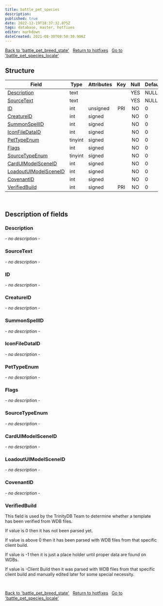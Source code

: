 ```yaml
---
title: battle_pet_species
description: 
published: true
date: 2022-12-19T18:37:32.875Z
tags: database, master, hotfixes
editor: markdown
dateCreated: 2021-08-30T09:50:30.906Z
---
```


<a href="https://trinitycore.info/en/database/master/hotfixes/battle_pet_breed_state" class="mt-5 v-btn v-btn--depressed v-btn--flat v-btn--outlined theme--light v-size--default darkblue--text text--lighten-3"><span class="v-btn__content"><i aria-hidden="true" class="v-icon notranslate v-icon--left mdi mdi-arrow-left theme--light"></i><span>Back to 'battle_pet_breed_state'</span></span></a>&nbsp;&nbsp;&nbsp;<a href="https://trinitycore.info/en/database/master/hotfixes/home" class="mt-5 v-btn v-btn--depressed v-btn--flat v-btn--outlined theme--light v-size--default darkblue--text text--lighten-3"><span class="v-btn__content"><i aria-hidden="true" class="v-icon notranslate v-icon--left mdi mdi-home-outline theme--light"></i><span>Return to hotfixes</span></span></a>&nbsp;&nbsp;&nbsp;<a href="https://trinitycore.info/en/database/master/hotfixes/battle_pet_species_locale" class="mt-5 v-btn v-btn--depressed v-btn--flat v-btn--outlined theme--light v-size--default darkblue--text text--lighten-3"><span class="v-btn__content"><span>Go to 'battle_pet_species_locale'</span><i aria-hidden="true" class="v-icon notranslate v-icon--right mdi mdi-arrow-right theme--light"></i></span></a>

## Structure

| Field | Type | Attributes | Key | Null | Default | Extra | Comment |
| --- | --- | --- | :---: | :---: | --- | --- | --- |
| [Description](#description) | text |  |  | YES | NULL |  |  |
| [SourceText](#sourcetext) | text |  |  | YES | NULL |  |  |
| [ID](#id) | int | unsigned | PRI | NO | 0 |  |  |
| [CreatureID](#creatureid) | int | signed |  | NO | 0 |  |  |
| [SummonSpellID](#summonspellid) | int | signed |  | NO | 0 |  |  |
| [IconFileDataID](#iconfiledataid) | int | signed |  | NO | 0 |  |  |
| [PetTypeEnum](#pettypeenum) | tinyint | signed |  | NO | 0 |  |  |
| [Flags](#flags) | int | signed |  | NO | 0 |  |  |
| [SourceTypeEnum](#sourcetypeenum) | tinyint | signed |  | NO | 0 |  |  |
| [CardUIModelSceneID](#carduimodelsceneid) | int | signed |  | NO | 0 |  |  |
| [LoadoutUIModelSceneID](#loadoutuimodelsceneid) | int | signed |  | NO | 0 |  |  |
| [CovenantID](#covenantid) | int | signed |  | NO | 0 |  |  |
| [VerifiedBuild](#verifiedbuild) | int | signed | PRI | NO | 0 |  |  |
&nbsp;
## Description of fields

### Description
*- no description -*
&nbsp;

### SourceText
*- no description -*
&nbsp;

### ID
*- no description -*
&nbsp;

### CreatureID
*- no description -*
&nbsp;

### SummonSpellID
*- no description -*
&nbsp;

### IconFileDataID
*- no description -*
&nbsp;

### PetTypeEnum
*- no description -*
&nbsp;

### Flags
*- no description -*
&nbsp;

### SourceTypeEnum
*- no description -*
&nbsp;

### CardUIModelSceneID
*- no description -*
&nbsp;

### LoadoutUIModelSceneID
*- no description -*
&nbsp;

### CovenantID
*- no description -*
&nbsp;

### VerifiedBuild
This field is used by the TrinityDB Team to determine whether a template has been verified from WDB files.

If value is 0 then it has not been parsed yet.

If value is above 0 then it has been parsed with WDB files from that specific client build.

If value is -1 then it is just a place holder until proper data are found on WDBs.

If value is -Client Build then it was parsed with WDB files from that specific client build and manually edited later for some special necessity.

&nbsp;

<a href="https://trinitycore.info/en/database/master/hotfixes/battle_pet_breed_state" class="mt-5 v-btn v-btn--depressed v-btn--flat v-btn--outlined theme--light v-size--default darkblue--text text--lighten-3"><span class="v-btn__content"><i aria-hidden="true" class="v-icon notranslate v-icon--left mdi mdi-arrow-left theme--light"></i><span>Back to 'battle_pet_breed_state'</span></span></a>&nbsp;&nbsp;&nbsp;<a href="https://trinitycore.info/en/database/master/hotfixes/home" class="mt-5 v-btn v-btn--depressed v-btn--flat v-btn--outlined theme--light v-size--default darkblue--text text--lighten-3"><span class="v-btn__content"><i aria-hidden="true" class="v-icon notranslate v-icon--left mdi mdi-home-outline theme--light"></i><span>Return to hotfixes</span></span></a>&nbsp;&nbsp;&nbsp;<a href="https://trinitycore.info/en/database/master/hotfixes/battle_pet_species_locale" class="mt-5 v-btn v-btn--depressed v-btn--flat v-btn--outlined theme--light v-size--default darkblue--text text--lighten-3"><span class="v-btn__content"><span>Go to 'battle_pet_species_locale'</span><i aria-hidden="true" class="v-icon notranslate v-icon--right mdi mdi-arrow-right theme--light"></i></span></a>
